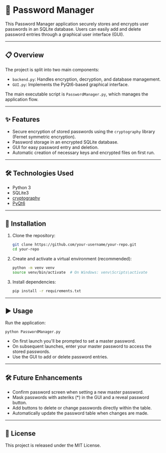 # 🔐 Password Manager
This Password Manager application securely stores and encrypts user passwords in an SQLite database. Users can easily add and delete password entries through a graphical user interface (GUI).

---

## 📋 Overview
The project is split into two main components:

- `backend.py`: Handles encryption, decryption, and database management.
- `GUI.py`: Implements the PyQt6-based graphical interface.

The main executable script is `PasswordManager.py`, which manages the application flow.

---

## ✨ Features

- Secure encryption of stored passwords using the `cryptography` library (Fernet symmetric encryption).
- Password storage in an encrypted SQLite database.
- GUI for easy password entry and deletion.
- Automatic creation of necessary keys and encrypted files on first run.

---

## 🛠️ Technologies Used

- Python 3
- SQLite3
- [cryptography](https://cryptography.io/en/latest/)
- [PyQt6](https://www.riverbankcomputing.com/software/pyqt/)

---

## 🚀 Installation

1. Clone the repository:
    ```bash
    git clone https://github.com/your-username/your-repo.git
    cd your-repo
    ```

2. Create and activate a virtual environment (recommended):
    ```bash
    python -m venv venv
    source venv/bin/activate  # On Windows: venv\Scripts\activate
    ```

3. Install dependencies:
    ```bash
    pip install -r requirements.txt
    ```
---

## ▶️ Usage

Run the application:
  
    python PasswordManager.py
   
- On first launch you'll be prompted to set a master password.
- On subsequent launches, enter your master password to access the stored passwords.
- Use the GUI to add or delete password entries.

---

## 🛠️ Future Enhancements

- Confirm password screen when setting a new master password.
- Mask passwords with asteriks (*) in the GUI and a reveal password button.
- Add buttons to delete or change passwords directly within the table.
- Automatically update the password table when changes are made.

---

## 📄 License
This project is released under the MIT License.



